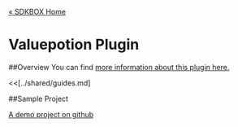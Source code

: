 [&#171; SDKBOX Home](http://sdkbox.com)

<h1>Valuepotion Plugin</h1>

##Overview
You can find [more information about this plugin here.](http://www.cocos2d-x.org/sdkbox/valuepotion)


<<[../shared/guides.md]


##Sample Project

[A demo project on github](https://github.com/sdkbox/sdkbox-sample-valuepotion)

